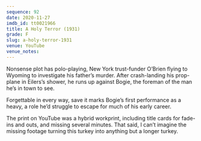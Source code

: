 ```yaml
---
sequence: 92
date: 2020-11-27
imdb_id: tt0021966
title: A Holy Terror (1931)
grade: F
slug: a-holy-terror-1931
venue: YouTube
venue_notes:
---
```


Nonsense plot has polo-playing, New York trust-funder O’Brien flying to Wyoming to investigate his father’s murder. After crash-landing his prop-plane in Eilers’s shower, he runs up against Bogie, the foreman of the man he’s in town to see.

<!-- end -->

Forgettable in every way, save it marks Bogie’s first performance as a heavy, a role he’d struggle to escape for much of his early career.

The print on YouTube was a hybrid workprint, including title cards for fade-ins and outs, and missing several minutes. That said, I can’t imagine the missing footage turning this turkey into anything but a longer turkey.
